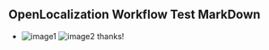 ## OpenLocalization Workflow Test MarkDown
* ![image1](.\5d88b6c8-e81f-4b2f-b959-4b3dd44ab380.PNG)   ![image2](.\2b0000bd-1476-4d63-a78f-fb7519bf056f.png) 
thanks!